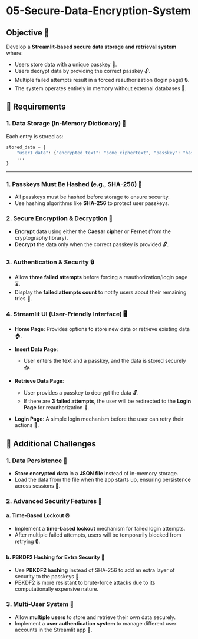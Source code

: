 # 05-Secure-Data-Encryption-System

## Objective 🎯
Develop a **Streamlit-based secure data storage and retrieval system** where:

- Users store data with a unique passkey 🔑.
- Users decrypt data by providing the correct passkey 🔓.
- Multiple failed attempts result in a forced reauthorization (login page) 🔒.
- The system operates entirely in memory without external databases 🧠.

## 🔹 Requirements

### 1. Data Storage (In-Memory Dictionary) 📂
Each entry is stored as:

```python
stored_data = {
    "user1_data": {"encrypted_text": "some_ciphertext", "passkey": "hashed_passkey"},
    ...
}
```


---

### 1. Passkeys Must Be Hashed (e.g., SHA-256) 🔑
- All passkeys must be hashed before storage to ensure security.
- Use hashing algorithms like **SHA-256** to protect user passkeys.

### 2. Secure Encryption & Decryption 🔐
- **Encrypt** data using either the **Caesar cipher** or **Fernet** (from the cryptography library).
- **Decrypt** the data only when the correct passkey is provided 🔓.

### 3. Authentication & Security 🔒
- Allow **three failed attempts** before forcing a reauthorization/login page ⏳.
- Display the **failed attempts count** to notify users about their remaining tries 🚨.

### 4. Streamlit UI (User-Friendly Interface) 🖥️
- **Home Page**: Provides options to store new data or retrieve existing data 🏠.
  
- **Insert Data Page**:
    - User enters the text and a passkey, and the data is stored securely 📥.
  
- **Retrieve Data Page**:
    - User provides a passkey to decrypt the data 🔓.
    - If there are **3 failed attempts**, the user will be redirected to the **Login Page** for reauthorization 🔄.
  
- **Login Page**: A simple login mechanism before the user can retry their actions 🔑.

## 🚀 Additional Challenges

### 1. Data Persistence 💾
- **Store encrypted data** in a **JSON file** instead of in-memory storage.
- Load the data from the file when the app starts up, ensuring persistence across sessions 📂.

### 2. Advanced Security Features 🔐

#### a. Time-Based Lockout ⏰
- Implement a **time-based lockout** mechanism for failed login attempts. 
- After multiple failed attempts, users will be temporarily blocked from retrying 🔒.

#### b. PBKDF2 Hashing for Extra Security 🔑
- Use **PBKDF2 hashing** instead of SHA-256 to add an extra layer of security to the passkeys 🔑.
- PBKDF2 is more resistant to brute-force attacks due to its computationally expensive nature.

### 3. Multi-User System 👥
- Allow **multiple users** to store and retrieve their own data securely.
- Implement a **user authentication system** to manage different user accounts in the Streamlit app 👤.

